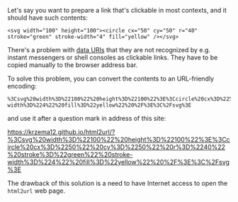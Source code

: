Let's say you want to prepare a link that's clickable in most contexts, and it should have such contents:

```
<svg width="100" height="100"><circle cx="50" cy="50" r="40" stroke="green" stroke-width="4" fill="yellow" /></svg>
```

There's a problem with [data URIs](https://css-tricks.com/data-uris/) that they are not recognized by e.g. instant messengers or shell consoles as clickable links. They have to be copied manually to the browser address bar. 

To solve this problem, you can convert the contents to an URL-friendly encoding:

```
%3Csvg%20width%3D%22100%22%20height%3D%22100%22%3E%3Ccircle%20cx%3D%2250%22%20cy%3D%2250%22%20r%3D%2240%22%20stroke%3D%22green%22%20stroke-width%3D%224%22%20fill%3D%22yellow%22%20%2F%3E%3C%2Fsvg%3E
```

and use it after a question mark in address of this site:

https://krzema12.github.io/html2url/?%3Csvg%20width%3D%22100%22%20height%3D%22100%22%3E%3Ccircle%20cx%3D%2250%22%20cy%3D%2250%22%20r%3D%2240%22%20stroke%3D%22green%22%20stroke-width%3D%224%22%20fill%3D%22yellow%22%20%2F%3E%3C%2Fsvg%3E

The drawback of this solution is a need to have Internet access to open the `html2url` web page.
